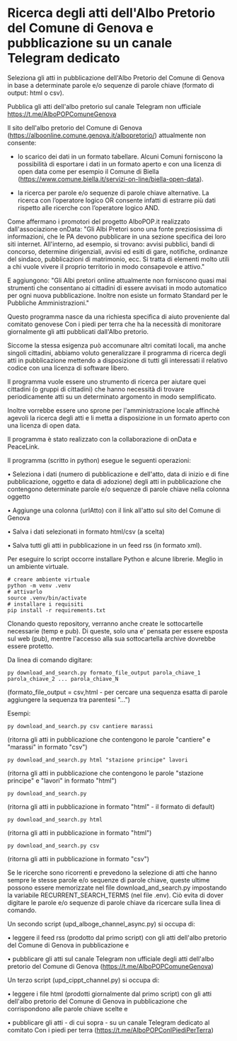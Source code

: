 # Ricerca degli atti dell'Albo Pretorio del Comune di Genova e pubblicazione su un canale Telegram dedicato

Seleziona gli atti in pubblicazione dell'Albo Pretorio del Comune di Genova in base a determinate parole e/o sequenze di parole chiave (formato di output: html o csv).

Pubblica gli atti dell'albo pretorio sul canale Telegram non ufficiale https://t.me/AlboPOPComuneGenova

Il sito dell'albo pretorio del Comune di Genova (https://alboonline.comune.genova.it/albopretorio/) attualmente non consente: 

- lo scarico dei dati in un formato tabellare. Alcuni Comuni forniscono la possibilità di esportare i dati in un formato aperto e con una licenza di open data come per esempio il Comune di Biella (https://www.comune.biella.it/servizi-on-line/biella-open-data). 

- la ricerca per parole e/o sequenze di parole chiave alternative. La ricerca con l’operatore logico OR consente infatti di estrarre più dati rispetto alle ricerche con l’operatore logico AND. 

Come affermano i promotori del progetto AlboPOP.it realizzato dall'associazione onData: "Gli Albi Pretori sono una fonte preziosissima di informazioni, che le PA devono pubblicare in una sezione specifica dei loro siti internet. All'interno, ad esempio, si trovano: avvisi pubblici, bandi di concorso, determine dirigenziali, avvisi ed esiti di gare, notifiche, ordinanze del sindaco, pubblicazioni di matrimonio, ecc. Si tratta di elementi molto utili a chi vuole vivere il proprio territorio in modo consapevole e attivo."

E aggiungono: "Gli Albi pretori online attualmente non forniscono quasi mai strumenti che consentano ai cittadini di essere avvisati in modo automatico per ogni nuova pubblicazione. Inoltre non esiste un formato Standard per le Pubbliche Amministrazioni."

Questo programma nasce da una richiesta specifica di aiuto proveniente dal comitato genovese Con i piedi per terra che ha la necessità di monitorare giornalmente gli atti pubblicati dall'Albo pretorio. 

Siccome la stessa esigenza può accomunare altri comitati locali, ma anche singoli cittadini, abbiamo voluto generalizzare il programma di ricerca degli atti in pubblicazione mettendo a disposizione di tutti gli interessati il relativo codice con una licenza di software libero. 

Il programma vuole essere uno strumento di ricerca per aiutare quei cittadini (o gruppi di cittadini) che hanno necessità di trovare periodicamente atti su un determinato argomento in modo semplificato.

Inoltre vorrebbe essere uno sprone per l'amministrazione locale affinchè agevoli la ricerca degli atti e li metta a disposizione in un formato aperto con una licenza di open data. 

Il programma è stato realizzato con la collaborazione di onData e PeaceLink. 

Il programma (scritto in python) esegue le seguenti operazioni:

•  Seleziona i dati (numero di pubblicazione e dell'atto, data di inizio e di fine pubblicazione, oggetto e data di adozione) degli atti in pubblicazione che contengono determinate parole e/o sequenze di parole chiave nella colonna oggetto 
    
•  Aggiunge una colonna (urlAtto) con il link all'atto sul sito del Comune di Genova
    
•  Salva i dati selezionati in formato html/csv (a scelta)

•  Salva tutti gli atti in pubblicazione in un feed rss (in formato xml).

Per eseguire lo script occorre installare Python e alcune librerie. Meglio in un ambiente virtuale.

```
# creare ambiente virtuale
python -m venv .venv
# attivarlo
source .venv/bin/activate
# installare i requisiti
pip install -r requirements.txt
```

Clonando questo repository, verranno anche create le sottocartelle necessarie (temp e pub). Di queste, solo una e' pensata per essere esposta sul web (pub), mentre l'accesso alla sua sottocartella archive dovrebbe essere protetto. 

Da linea di comando digitare:
```
py download_and_search.py formato_file_output parola_chiave_1 parola_chiave_2 ... parola_chiave_N
```
(formato_file_output = csv,html - per cercare una sequenza esatta di parole aggiungere la sequenza tra parentesi "...")

Esempi:
```
py download_and_search.py csv cantiere marassi
```
(ritorna gli atti in pubblicazione che contengono le parole "cantiere" e "marassi" in formato "csv")
```    
py download_and_search.py html "stazione principe" lavori
```
(ritorna gli atti in pubblicazione che contengono le parole "stazione principe" e "lavori" in formato "html")
    
```
py download_and_search.py
```
(ritorna gli atti in pubblicazione in formato "html" - il formato di default)
     
```
py download_and_search.py html
```
(ritorna gli atti in pubblicazione in formato "html")
    
```
py download_and_search.py csv 
```
(ritorna gli atti in pubblicazione in formato "csv")

Se le ricerche sono ricorrenti e prevedono la selezione di atti che hanno sempre le stesse parole e/o sequenze di parole chiave, queste ultime possono essere memorizzate nel file download_and_search.py impostando la variabile RECURRENT_SEARCH_TERMS (nel file .env). Ciò evita di dover digitare le parole e/o sequenze di parole chiave da ricercare sulla linea di comando.

Un secondo script (upd_alboge_channel_async.py) si occupa di:

•  leggere il feed rss (prodotto dal primo script) con gli atti dell'albo pretorio del Comune di Genova in pubblicazione e

•  pubblicare gli atti sul canale Telegram non ufficiale degli atti dell'albo pretorio del Comune di Genova (https://t.me/AlboPOPComuneGenova)

Un terzo script (upd_cippt_channel.py) si occupa di:

•  leggere i file html (prodotti giornalmente dal primo script) con gli atti dell'albo pretorio del Comune di Genova in pubblicazione che corrispondono alle parole chiave scelte e

•  pubblicare gli atti - di cui sopra - su un canale Telegram dedicato al comitato Con i piedi per terra (https://t.me/AlboPOPConIPiediPerTerra)

